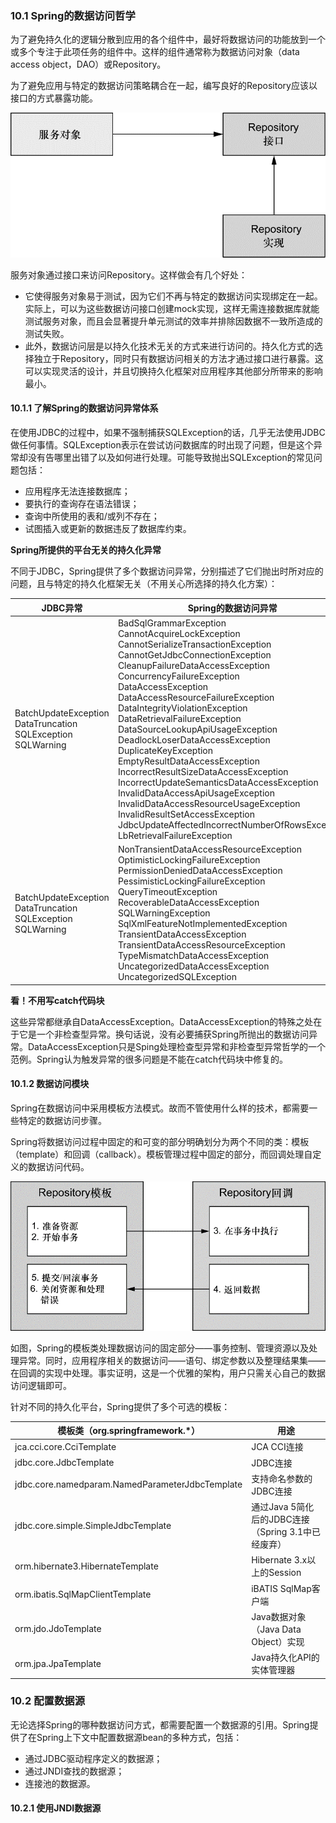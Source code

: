 ### 10.1 Spring的数据访问哲学

为了避免持久化的逻辑分散到应用的各个组件中，最好将数据访问的功能放到一个或多个专注于此项任务的组件中。这样的组件通常称为数据访问对象（data access object，DAO）或Repository。

为了避免应用与特定的数据访问策略耦合在一起，编写良好的Repository应该以接口的方式暴露功能。

![1527496093455](assets/1527496093455.png)

服务对象通过接口来访问Repository。这样做会有几个好处：

+ 它使得服务对象易于测试，因为它们不再与特定的数据访问实现绑定在一起。实际上，可以为这些数据访问接口创建mock实现，这样无需连接数据库就能测试服务对象，而且会显著提升单元测试的效率并排除因数据不一致所造成的测试失败。
+ 此外，数据访问层是以持久化技术无关的方式来进行访问的。持久化方式的选择独立于Repository，同时只有数据访问相关的方法才通过接口进行暴露。这可以实现灵活的设计，并且切换持久化框架对应用程序其他部分所带来的影响最小。

#### 10.1.1 了解Spring的数据访问异常体系

在使用JDBC的过程中，如果不强制捕获SQLException的话，几乎无法使用JDBC做任何事情。SQLException表示在尝试访问数据库的时出现了问题，但是这个异常却没有告哪里出错了以及如何进行处理。可能导致抛出SQLException的常见问题包括：

+ 应用程序无法连接数据库；
+ 要执行的查询存在语法错误；
+ 查询中所使用的表和/或列不存在；
+ 试图插入或更新的数据违反了数据库约束。

**Spring所提供的平台无关的持久化异常**

不同于JDBC，Spring提供了多个数据访问异常，分别描述了它们抛出时所对应的问题，且与特定的持久化框架无关（不用关心所选择的持久化方案）：

| JDBC异常                                                     | Spring的数据访问异常                                         |
| ------------------------------------------------------------ | ------------------------------------------------------------ |
| BatchUpdateException<br/>DataTruncation<br/>SQLException<br/>SQLWarning | BadSqlGrammarException<br/>CannotAcquireLockException<br/>CannotSerializeTransactionException<br/>CannotGetJdbcConnectionException<br/>CleanupFailureDataAccessException<br/>ConcurrencyFailureException<br/>DataAccessException<br/>DataAccessResourceFailureException<br/>DataIntegrityViolationException<br/>DataRetrievalFailureException<br/>DataSourceLookupApiUsageException<br/>DeadlockLoserDataAccessException<br/>DuplicateKeyException<br/>EmptyResultDataAccessException<br/>IncorrectResultSizeDataAccessException<br/>IncorrectUpdateSemanticsDataAccessException<br/>InvalidDataAccessApiUsageException<br/>InvalidDataAccessResourceUsageException<br/>InvalidResultSetAccessException<br/>JdbcUpdateAffectedIncorrectNumberOfRowsException<br/>LbRetrievalFailureException |
| BatchUpdateException<br/>DataTruncation<br/>SQLException<br/>SQLWarning | NonTransientDataAccessResourceException<br/>OptimisticLockingFailureException<br/>PermissionDeniedDataAccessException<br/>PessimisticLockingFailureException<br/>QueryTimeoutException<br/>RecoverableDataAccessException<br/>SQLWarningException<br/>SqlXmlFeatureNotImplementedException<br/>TransientDataAccessException<br/>TransientDataAccessResourceException<br/>TypeMismatchDataAccessException<br/>UncategorizedDataAccessException<br/>UncategorizedSQLException |

**看！不用写catch代码块**

这些异常都继承自DataAccessException。DataAccessException的特殊之处在于它是一个非检查型异常。换句话说，没有必要捕获Spring所抛出的数据访问异常。DataAccessException只是Sping处理检查型异常和非检查型异常哲学的一个范例。Spring认为触发异常的很多问题是不能在catch代码块中修复的。

#### 10.1.2 数据访问模块

Spring在数据访问中采用模板方法模式。故而不管使用什么样的技术，都需要一些特定的数据访问步骤。

Spring将数据访问过程中固定的和可变的部分明确划分为两个不同的类：模板（template）和回调（callback）。模板管理过程中固定的部分，而回调处理自定义的数据访问代码。

![1527500118325](assets/1527500118325.png)

如图，Spring的模板类处理数据访问的固定部分——事务控制、管理资源以及处理异常。同时，应用程序相关的数据访问——语句、绑定参数以及整理结果集——在回调的实现中处理。事实证明，这是一个优雅的架构，用户只需关心自己的数据访问逻辑即可。

针对不同的持久化平台，Spring提供了多个可选的模板：

| 模板类（org.springframework.*）                 | 用途                                               |
| ----------------------------------------------- | -------------------------------------------------- |
| jca.cci.core.CciTemplate                        | JCA CCI连接                                        |
| jdbc.core.JdbcTemplate                          | JDBC连接                                           |
| jdbc.core.namedparam.NamedParameterJdbcTemplate | 支持命名参数的JDBC连接                             |
| jdbc.core.simple.SimpleJdbcTemplate             | 通过Java 5简化后的JDBC连接（Spring 3.1中已经废弃） |
| orm.hibernate3.HibernateTemplate                | Hibernate 3.x以上的Session                         |
| orm.ibatis.SqlMapClientTemplate                 | iBATIS SqlMap客户端                                |
| orm.jdo.JdoTemplate                             | Java数据对象（Java Data Object）实现               |
| orm.jpa.JpaTemplate                             | Java持久化API的实体管理器                          |

### 10.2 配置数据源

无论选择Spring的哪种数据访问方式，都需要配置一个数据源的引用。Spring提供了在Spring上下文中配置数据源bean的多种方式，包括：

+ 通过JDBC驱动程序定义的数据源；
+ 通过JNDI查找的数据源；
+ 连接池的数据源。

#### 10.2.1 使用JNDI数据源













